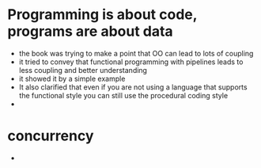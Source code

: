 # Programming is about code, programs are about data

- the book was trying to make a point that OO can lead to lots of coupling
- it tried to convey that functional programming with pipelines leads to less coupling and better understanding
- it showed it by a simple example
- It also clarified that even if you are not using a language that supports the functional style you can still use the procedural coding style
-

# concurrency

-
